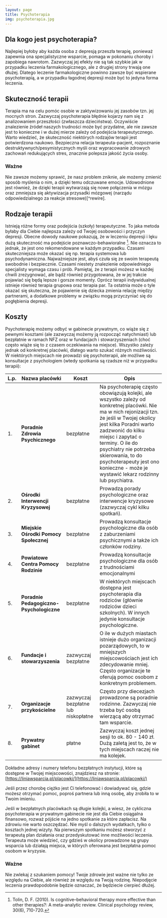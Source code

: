 ```yaml
---
layout: page
title: Psychoterapia
img: psychoterapia.jpg
---
```


## Dla kogo jest psychoterapia?
Najlepiej byłoby aby każda osoba z depresją przeszła terapię, ponieważ zapewnia ona specjalistyczne wsparcie, pomaga w pokonaniu choroby i zapobiega nawrotom. Zazwyczaj jej efekty nie są tak szybkie jak w przypadku leczenia farmakologicznego, ale z drugiej strony trwają one dłużej. Dlatego leczenie farmakologiczne powinno zawsze być wspierane psychoterapią, a w przypadku łagodnej depresji może być to jedyna forma leczenia. 
 
## Skuteczność terapii
Terapia ma na celu pomóc osobie w zaktywizowaniu jej zasobów tzn. jej mocnych stron. Zazwyczaj psychoterapia błędnie kojarzy nam się z analizowaniem przeszłości (zwłaszcza dzieciństwa). Oczywiście znalezienie źródeł naszych trudności może być przydatne, ale nie zawsze jest to konieczne i w dużej mierze zależy od podejścia terapeutycznego. 
Warto wiedzieć, że skuteczność niektórych rodzajów terapii jest potwierdzona naukowo. Bezpieczna relacja terapeuta-pacjent, rozpoznanie destruktywnych/pesymistycznych myśli oraz wypracowanie zdrowych zachowań redukujących stres, znacznie polepsza jakość życia osoby. 
 
<div class="box">
 <h3>Ważne</h3>
Nie zawsze możemy sprawić, że nasz problem zniknie, ale możemy zmienić sposób myślenia o nim, a dzięki temu odczuwane emocje. Udowodnione jest również, że dzięki terapii wytwarzają się nowe połączenia w mózgu oraz zmniejsza się aktywizacja przysadki mózgowej (narządu odpowiedzialnego za reakcje stresowe)[^rewire].
</div>
 
## Rodzaje terapii
Istnieją różne formy oraz podejścia (szkoły) terapeutyczne. To jaka metoda byłaby dla Ciebie najlepsza zależy od Twojej osobowości i przyczyn depresji. Obecne dowody naukowe pokazują, że w leczeniu depresji i lęku dużą skuteczność ma podejście poznawczo-behawioralne [^Tolin]. Nie oznacza to jednak, że jest ono rekomendowane w każdym przypadku. Czasami skuteczniejsza może okazać się np. terapia systemowa lub psychodynamiczna.
Najważniejsze jest, abyś czuła się ze swoim terapeutą swobodnie i bezpiecznie. Czasami niestety znalezienie odpowiedniego specjalisty wymaga czasu i prób. Pamiętaj, że z terapii możesz w każdej chwili zrezygnować, ale bądź również przygotowana, że w jej trakcie pojawiać się będą lepsze i gorsze momenty. 
Oprócz terapii indywidualnej istnieje również terapia grupowa oraz terapia par. Ta ostatnia może o tyle okazać się skuteczna, że pojawienie się dziecka zmienia relację między partnerami, a dodatkowe problemy w związku mogą przyczyniać się do pogłębienia depresji. 

## Koszty
Psychoterapię możemy odbyć w gabinecie prywatnym, co wiąże się z pewnymi kosztami (ale zazwyczaj możemy ją rozpocząć natychmiast) lub bezpłatnie w ramach NFZ oraz w fundacjach i stowarzyszeniach (choć często wiąże się to z czasem oczekiwania na miejsce). Wszystko zależy jednak od konkretnej placówki, dlatego warto szukać różnych możliwości. W niektórych miejscach nie prowadzi się psychoterapii, ale możliwe są konsultacje z psychologiem (wtedy spotkania są rzadsze niż w przypadku terapii):




L.p. | Nazwa placówki | Koszt | Opis
---- | -------------- | ----- | ----
1.   | **Poradnie Zdrowia Psychicznego** | bezpłatne | Na psychoterapię często obowiązują kolejki, ale wszystko zależy od konkretnej placówki. Nie ma w nich rejonizacji tzn. że jeśli w Twojej okolicy jest kilka Poradni warto zadzwonić do kilku miejsc i zapytać o terminy. O ile do psychiatry nie potrzeba skierowania, to do psychoterapeuty jest ono konieczne - może je wystawić lekarz rodzinny lub psychiatra.
2.   | **Ośrodki Interwencji Kryzysowej** | bezpłatne | Prowadzą porady psychologiczne oraz interwencje kryzysowe (zazwyczaj cykl kilku spotkań). 
3.   | **Miejskie Ośrodki Pomocy Społecznej** | bezpłatne | Prowadzą konsultacje psychologiczne dla osób z zaburzeniami psychicznymi a także ich członków rodziny.
4.   | **Powiatowe Centra Pomocy Rodzinie** | bezpłatne | Prowadzą konsultacje psychologiczne dla osób z trudnościami emocjonalnymi
5.   | **Poradnie Pedagogiczno- Psychologiczne** | bezpłatne | W niektórych miejscach dostępna jest psychoterapia dla rodziców (głównie rodziców dzieci szkolnych). W innych jedynie konsultacje psychologiczne. 
6.   | **Fundacje i stowarzyszenia** | zazwyczaj bezpłatne | O ile w dużych miastach istnieje dużo organizacji pozarządowych, to w mniejszych miejscowościach jest ich zdecydowanie mniej. Często organizacje te oferują pomoc osobom z konkretnym problemem.
7.   | **Organizacje przykościelne** | zazwyczaj bezpłatne lub niskopłatne | Często przy diecezjach prowadzone są poradnie rodzinne. Zazwyczaj nie trzeba być osobą wierzącą aby otrzymać tam wsparcie.
8.   | **Prywatny gabinet** | płatne | Zazwyczaj koszt jednej sesji to ok. 80 - 140 zł. Dużą zaletą jest to, że w tych miejscach raczej nie ma kolejek.


Dokładne adresy i numery telefonu bezpłatnych instytucji, które są dostępne w Twojej miejscowości, znajdziesz na stronie: [https://liniawsparcia.pl/placowki/](https://liniawsparcia.pl/placowki/)


Jeśli przez chorobę ciężko jest Ci telefonować i dowiadywać się, gdzie możesz otrzymać pomoc, poproś partnera lub inną osobę, aby zrobiła to w Twoim imieniu. 

Jeśli w bezpłatnych placówkach są długie kolejki, a wiesz, że cykliczna psychoterapia w prywatnym gabinecie nie jest dla Ciebie osiągalna finansowo, rozważ pójście na jedno spotkanie za które zapłacisz. Na zdrowiu nie warto oszczędzać. Nie myśl o dalszych wydatkach, tylko o kosztach jednej wizyty. Na pierwszym spotkaniu możesz stworzyć z terapeutą plan działania oraz przedyskutować inne możliwości leczenia. Terapeuta może wiedzieć, czy gdzieś w okolicy prowadzone są grupy wsparcia lub działają miejsca, w których oferowana jest bezpłatna pomoc osobom w kryzysie. 

<div class="box">
 <h3>Ważne</h3>
Nie zwlekaj z szukaniem pomocy! Twoje zdrowie jest ważne nie tylko ze względu na Ciebie, ale również ze względu na Twoją rodzinę. Niepodjęcie leczenia prawdopodobnie będzie oznaczać, że będziecie cierpieć dłużej. 
</div>

[^rewire]: Pittman, C. M. i Karle, E. M. (2015). Rewire your anxious brain: How to use the neuroscience of fear to end anxiety, panic, and worry. New Harbinger Publications.
[^Tolin]: Tolin, D. F. (2010). Is cognitive–behavioral therapy more effective than other therapies?: A meta-analytic review. Clinical psychology review, 30(6), 710-720. 

